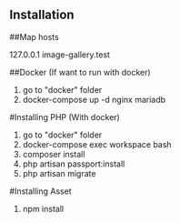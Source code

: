 ## Installation

##Map hosts

127.0.0.1   image-gallery.test

##Docker (If want to run with docker)
1. go to "docker" folder
2. docker-compose up -d nginx mariadb


#Installing PHP (With docker)
1. go to "docker" folder
2. docker-compose exec workspace bash
3. composer install
4. php artisan passport:install
5. php artisan migrate

#Installing Asset
1. npm install